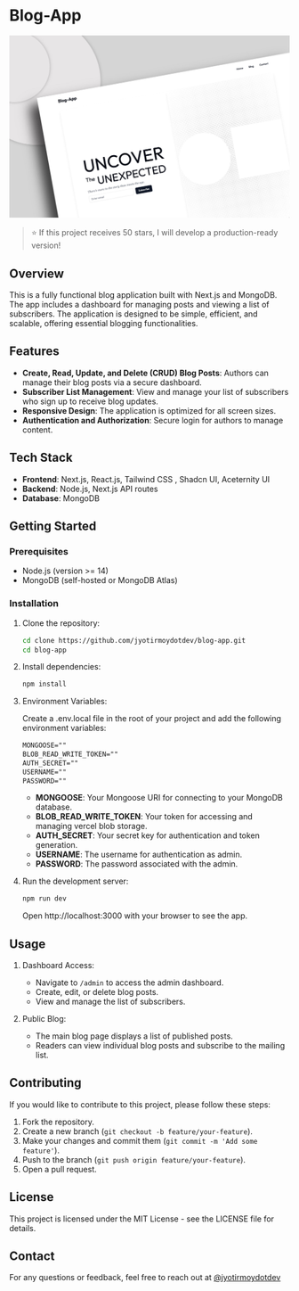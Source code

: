 # Blog-App
![](/public/banner.jpg)

> ⭐️ If this project receives 50 stars, I will develop a production-ready version!

## Overview

This is a fully functional blog application built with Next.js and MongoDB. The app includes a dashboard for managing posts and viewing a list of subscribers. The application is designed to be simple, efficient, and scalable, offering essential blogging functionalities.

## Features

- **Create, Read, Update, and Delete (CRUD) Blog Posts**: Authors can manage their blog posts via a secure dashboard.
- **Subscriber List Management**: View and manage your list of subscribers who sign up to receive blog updates.
- **Responsive Design**: The application is optimized for all screen sizes.
- **Authentication and Authorization**: Secure login for authors to manage content.

## Tech Stack

- **Frontend**: Next.js, React.js, Tailwind CSS , Shadcn UI, Aceternity UI
- **Backend**: Node.js, Next.js API routes
- **Database**: MongoDB

## Getting Started

### Prerequisites
- Node.js (version >= 14)
- MongoDB (self-hosted or MongoDB Atlas)

### Installation

1. Clone the repository:

    ```bash
    cd clone https://github.com/jyotirmoydotdev/blog-app.git
    cd blog-app
    ```

2. Install dependencies:

    ```bash
    npm install
    ```

3. Environment Variables:

    Create a .env.local file in the root of your project and add the following environment variables:
    ```env
    MONGOOSE=""
    BLOB_READ_WRITE_TOKEN=""
    AUTH_SECRET=""
    USERNAME=""
    PASSWORD=""
    ```

    - **MONGOOSE**: Your Mongoose URI for connecting to your MongoDB database.
    - **BLOB_READ_WRITE_TOKEN**: Your token for accessing and managing vercel blob storage.
    - **AUTH_SECRET**: Your secret key for authentication and token generation.
    - **USERNAME**: The username for authentication as admin.
    - **PASSWORD**: The password associated with the admin.

4. Run the development server:

    ```bash
    npm run dev
    ```

    Open http://localhost:3000 with your browser to see the app.

## Usage

1. Dashboard Access:
    - Navigate to `/admin` to access the admin dashboard.
    - Create, edit, or delete blog posts.
    - View and manage the list of subscribers.
    
2. Public Blog:
    - The main blog page displays a list of published posts.
    - Readers can view individual blog posts and subscribe to the mailing list.

## Contributing

If you would like to contribute to this project, please follow these steps:

1. Fork the repository.
2. Create a new branch (`git checkout -b feature/your-feature`).
3. Make your changes and commit them (`git commit -m 'Add some feature'`).
4. Push to the branch (`git push origin feature/your-feature`).
5. Open a pull request.

## License

This project is licensed under the MIT License - see the LICENSE file for details.

## Contact

For any questions or feedback, feel free to reach out at [@jyotirmoydotdev](https://x.com/jyotirmoydotdev)